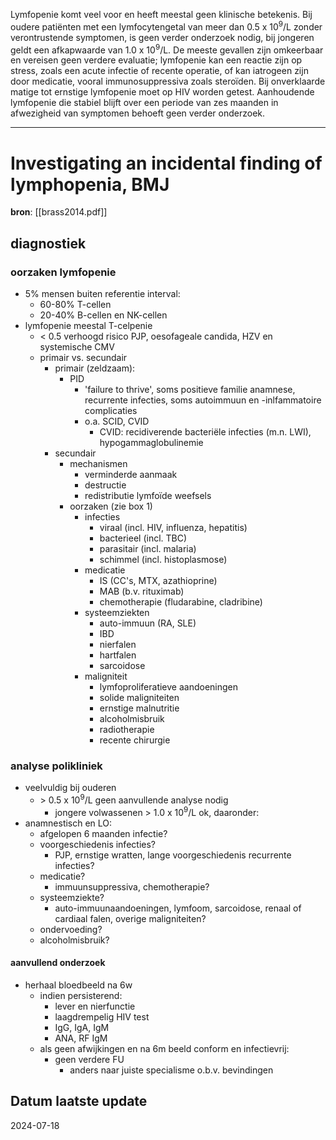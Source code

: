 Lymfopenie komt veel voor en heeft meestal geen klinische betekenis. Bij oudere patiënten met een lymfocytengetal van meer dan 0.5 x 10<sup>9</sup>/L zonder verontrustende symptomen, is geen verder onderzoek nodig, bij jongeren geldt een afkapwaarde van 1.0 x 10<sup>9</sup>/L. De meeste gevallen zijn omkeerbaar en vereisen geen verdere evaluatie; lymfopenie kan een reactie zijn op stress, zoals een acute infectie of recente operatie, of kan iatrogeen zijn door medicatie, vooral immunosuppressiva zoals steroïden. Bij onverklaarde matige tot ernstige lymfopenie moet op HIV worden getest. Aanhoudende lymfopenie die stabiel blijft over een periode van zes maanden in afwezigheid van symptomen behoeft geen verder onderzoek.
___
# Investigating an incidental finding of lymphopenia, BMJ
**bron**: [[brass2014.pdf]]
## diagnostiek
### oorzaken lymfopenie
- 5% mensen buiten referentie interval:
	- 60-80% T-cellen
	- 20-40% B-cellen en NK-cellen
- lymfopenie meestal T-celpenie
	- < 0.5 verhoogd risico PJP, oesofageale candida, HZV en systemische CMV
	- primair vs. secundair
		- primair (zeldzaam):
			- PID 
				- 'failure to thrive', soms positieve familie anamnese, recurrente infecties, soms autoimmuun en -inlfammatoire complicaties
				- o.a. SCID, CVID
					- CVID: recidiverende bacteriële infecties (m.n. LWI), hypogammaglobulinemie
		- secundair
			- mechanismen
				- verminderde aanmaak
				- destructie
				- redistributie lymfoïde weefsels
			- oorzaken (zie box 1)
				- infecties
					- viraal (incl. HIV, influenza, hepatitis)
					- bacterieel (incl. TBC)
					- parasitair (incl. malaria)
					- schimmel (incl. histoplasmose)
				- medicatie
					- IS (CC's, MTX, azathioprine)
					- MAB (b.v. rituximab)
					- chemotherapie (fludarabine, cladribine)
				- systeemziekten
					- auto-immuun (RA, SLE)
					- IBD
					- nierfalen
					- hartfalen
					- sarcoidose
				- maligniteit
					- lymfoproliferatieve aandoeningen
					- solide maligniteiten
					- ernstige malnutritie
					- alcoholmisbruik
					- radiotherapie
					- recente chirurgie
### analyse polikliniek
- veelvuldig bij ouderen
	- \> 0.5 x 10<sup>9</sup>/L geen aanvullende analyse nodig
		- jongere volwassenen > 1.0 x 10<sup>9</sup>/L ok, daaronder:
- anamnestisch en LO:
	- afgelopen 6 maanden infectie?
	- voorgeschiedenis infecties?
		- PJP, ernstige wratten, lange voorgeschiedenis recurrente infecties?
	- medicatie?
		- immuunsuppressiva, chemotherapie?
	- systeemziekte?
		- auto-immuunaandoeningen, lymfoom, sarcoidose, renaal of cardiaal falen, overige maligniteiten?
	- ondervoeding?
	- alcoholmisbruik?
#### aanvullend onderzoek
- herhaal bloedbeeld na 6w
	- indien persisterend:
		- lever en nierfunctie
		- laagdrempelig HIV test
		- IgG, IgA, IgM
		- ANA, RF IgM
	- als geen afwijkingen en na 6m beeld conform en infectievrij:
		- geen verdere FU
			- anders naar juiste specialisme o.b.v. bevindingen
## Datum laatste update
2024-07-18